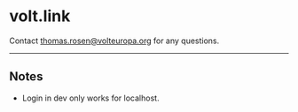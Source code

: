 # volt.link

Contact [thomas.rosen@volteuropa.org](mailto:thomas.rosen@volteuropa.org) for any questions.

---

## Notes

- Login in dev only works for localhost.
